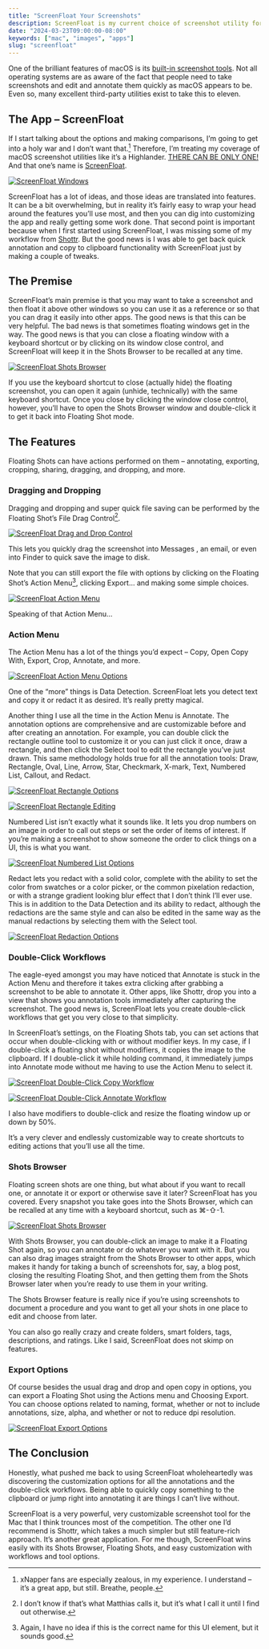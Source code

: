 ```yaml
---
title: "ScreenFloat Your Screenshots"
description: ScreenFloat is my current choice of screenshot utility for the Mac because of its functionality and customizability.
date: "2024-03-23T09:00:00-08:00"
keywords: ["mac", "images", "apps"]
slug: "screenfloat"
---
```

One of the brilliant features of macOS is its [built-in screenshot tools](https://support.apple.com/guide/mac-help/take-a-screenshot-mh26782/mac). Not all operating systems are as aware of the fact that people need to take screenshots and edit and annotate them quickly as macOS appears to be. Even so, many excellent third-party utilities exist to take this to eleven.

## The App – ScreenFloat

If I start talking about the options and making comparisons, I’m going to get into a holy war and I don’t want that.[^1] Therefore, I’m treating my coverage of macOS screenshot utilities like it’s a Highlander. [THERE CAN BE ONLY ONE!](https://www.youtube.com/watch?v=sqcLjcSloXs) And that one’s name is [ScreenFloat](https://eternalstorms.at/ScreenFloat/).

[![ScreenFloat Windows](../../assets/images/posts/ScreenFloatWindows-4F8D9C4B-858B-4DC6-BB66-6C1ACECA303B.png)](/images/posts/ScreenFloatWindows-4F8D9C4B-858B-4DC6-BB66-6C1ACECA303B.jpg)

ScreenFloat has a lot of ideas, and those ideas are translated into features. It can be a bit overwhelming, but in reality it’s fairly easy to wrap your head around the features you’ll use most, and then you can dig into customizing the app and really getting some work done. That second point is important because when I first started using ScreenFloat, I was missing some of my workflow from [Shottr](https://shottr.cc). But the good news is I was able to get back quick annotation and copy to clipboard functionality with ScreenFloat just by making a couple of tweaks.

## The Premise

ScreenFloat’s main premise is that you may want to take a screenshot and then float it above other windows so you can use it as a reference or so that you can drag it easily into other apps. The good news is that this can be very helpful. The bad news is that sometimes floating windows get in the way. The good news is that you can close a floating window with a keyboard shortcut or by clicking on its window close control, and ScreenFloat will keep it in the Shots Browser to be recalled at any time.

[![ScreenFloat Shots Browser](../../assets/images/posts/ScreenFloatShotsBrowser-55AB0430-EE3E-45EE-815A-5ADDEDEE23D0.png)](/images/posts/ScreenFloatShotsBrowser-55AB0430-EE3E-45EE-815A-5ADDEDEE23D0.jpg)

If you use the keyboard shortcut to close (actually hide) the floating screenshot, you can open it again (unhide, technically) with the same keyboard shortcut. Once you close by clicking the window close control, however, you’ll have to open the Shots Browser window and double-click it to get it back into Floating Shot mode.

## The Features

Floating Shots can have actions performed on them – annotating, exporting, cropping, sharing, dragging, and dropping, and more.

### Dragging and Dropping

Dragging and dropping and super quick file saving can be performed by the Floating Shot’s File Drag Control[^2].

[![ScreenFloat Drag and Drop Control](../../assets/images/posts/ScreenFloatFileDragControl-9AED6C15-D7DE-45FD-9E3D-750856A8087C.png)](/images/posts/ScreenFloatFileDragControl-9AED6C15-D7DE-45FD-9E3D-750856A8087C.jpg)

This lets you quickly drag the screenshot into Messages , an email, or even into Finder to quick save the image to disk.

Note that you can still export the file with options by clicking on the Floating Shot’s Action Menu[^3], clicking Export… and making some simple choices.

[![ScreenFloat Action Menu](../../assets/images/posts/ScreenFloatActionsMenu-2ECE77A6-461C-4E1E-86F4-2B00A6523F12.png)](/images/posts/ScreenFloatActionsMenu-2ECE77A6-461C-4E1E-86F4-2B00A6523F12.jpg)

Speaking of that Action Menu…

### Action Menu

The Action Menu has a lot of the things you’d expect – Copy, Open Copy With, Export, Crop, Annotate, and more.

[![ScreenFloat Action Menu Options](../../assets/images/posts/ScreenFloatActionMenuOptions-FE2A90A0-139F-40CC-9DC4-C2330073BC13.png)](/images/posts/ScreenFloatActionMenuOptions-FE2A90A0-139F-40CC-9DC4-C2330073BC13.jpg)

One of the “more” things is Data Detection. ScreenFloat lets you detect text and copy it or redact it as desired. It’s really pretty magical.

Another thing I use all the time in the Action Menu is Annotate. The annotation options are comprehensive and are customizable before and after creating an annotation. For example, you can double click the rectangle outline tool to customize it or you can just click it once, draw a rectangle, and then click the Select tool to edit the rectangle you’ve just drawn. This same methodology holds true for all the annotation tools: Draw, Rectangle, Oval, Line, Arrow, Star, Checkmark, X-mark, Text, Numbered List, Callout, and Redact.

[![ScreenFloat Rectangle Options](../../assets/images/posts/ScreenFloatRectangleOptions-FE2A90A0-139F-40CC-9DC4-C2330073BC13.png)](/images/posts/ScreenFloatRectangleOptions-FE2A90A0-139F-40CC-9DC4-C2330073BC13.jpg)

[![ScreenFloat Rectangle Editing](../../assets/images/posts/ScreenFloatRectangleEdit-FE2A90A0-139F-40CC-9DC4-C2330073BC13.png)](/images/posts/ScreenFloatRectangleEdit-FE2A90A0-139F-40CC-9DC4-C2330073BC13.jpg)

Numbered List isn’t exactly what it sounds like. It lets you drop numbers on an image in order to call out steps or set the order of items of interest. If you’re making a screenshot to show someone the order to click things on a UI, this is what you want.

[![ScreenFloat Numbered List Options](../../assets/images/posts/ScreenFloatNumberedListOptions-FE2A90A0-139F-40CC-9DC4-C2330073BC13.png)](/images/posts/ScreenFloatNumberedListOptions-FE2A90A0-139F-40CC-9DC4-C2330073BC13.jpg)

Redact lets you redact with a solid color, complete with the ability to set the color from swatches or a color picker, or the common pixelation redaction, or with a strange gradient looking blur effect that I don’t think I’ll ever use. This is in addition to the Data Detection and its ability to redact, although the redactions are the same style and can also be edited in the same way as the manual redactions by selecting them with the Select tool.

[![ScreenFloat Redaction Options](../../assets/images/posts/ScreenFloatRedactionOptions-FE2A90A0-139F-40CC-9DC4-C2330073BC13.png)](/images/posts/ScreenFloatRedactionOptions-FE2A90A0-139F-40CC-9DC4-C2330073BC13.jpg)

### Double-Click Workflows

The eagle-eyed amongst you may have noticed that Annotate is stuck in the Action Menu and therefore it takes extra clicking after grabbing a screenshot to be able to annotate it. Other apps, like Shottr, drop you into a view that shows you annotation tools immediately after capturing the screenshot. The good news is, ScreenFloat lets you create double-click workflows that get you very close to that simplicity.

In ScreenFloat’s settings, on the Floating Shots tab, you can set actions that occur when double-clicking with or without modifier keys. In my case, if I double-click a floating shot without modifiers, it copies the image to the clipboard. If I double-click it while holding command, it immediately jumps into Annotate mode without me having to use the Action Menu to select it.

[![ScreenFloat Double-Click Copy Workflow](../../assets/images/posts/ScreenFloatDoubleClickCopy-80722AEE-BA3C-494F-A87C-159C12409F23.png)](/images/posts/ScreenFloatDoubleClickCopy-80722AEE-BA3C-494F-A87C-159C12409F23.jpg)

[![ScreenFloat Double-Click Annotate Workflow](../../assets/images/posts/ScreenFloatDoubleClickCommandAnnotate-80722AEE-BA3C-494F-A87C-159C12409F23.png)](/images/posts/ScreenFloatDoubleClickCommandAnnotate-80722AEE-BA3C-494F-A87C-159C12409F23.jpg)

I also have modifiers to double-click and resize the floating window up or down by 50%.

It’s a very clever and endlessly customizable way to create shortcuts to editing actions that you’ll use all the time.

### Shots Browser

Floating screen shots are one thing, but what about if you want to recall one, or annotate it or export or otherwise save it later? ScreenFloat has you covered. Every snapshot you take goes into the Shots Browser, which can be recalled at any time with a keyboard shortcut, such as ⌘-⇧-1.

[![ScreenFloat Shots Browser](../../assets/images/posts/ScreenFloatShotsBrowser-26F5E562-4B9A-4B3F-9983-47AB28B53C57.png)](/images/posts/ScreenFloatShotsBrowser-26F5E562-4B9A-4B3F-9983-47AB28B53C57.jpg)

With Shots Browser, you can double-click an image to make it a Floating Shot again, so you can annotate or do whatever you want with it. But you can also drag images straight from the Shots Browser to other apps, which makes it handy for taking a bunch of screenshots for, say, a blog post, closing the resulting Floating Shot, and then getting them from the Shots Browser later when you’re ready to use them in your writing.

The Shots Browser feature is really nice if you’re using screenshots to document a procedure and you want to get all your shots in one place to edit and choose from later.

You can also go really crazy and create folders, smart folders, tags, descriptions, and ratings. Like I said, ScreenFloat does not skimp on features.

### Export Options

Of course besides the usual drag and drop and open copy in options, you can export a Floating Shot using the Actions menu and Choosing Export. You can choose options related to naming, format, whether or not to include annotations, size, alpha, and whether or not to reduce dpi resolution.

[![ScreenFloat Export Options](../../assets/images/posts/ScreenFloatExportOptions-7116AD16-65C1-4F59-8FDC-1E1DC8EAFDB8.png)](/images/posts/ScreenFloatExportOptions-7116AD16-65C1-4F59-8FDC-1E1DC8EAFDB8.jpg)

## The Conclusion

Honestly, what pushed me back to using ScreenFloat wholeheartedly was discovering the customization options for all the annotations and the double-click workflows. Being able to quickly copy something to the clipboard or jump right into annotating it are things I can’t live without.

ScreenFloat is a very powerful, very customizable screenshot tool for the Mac that I think trounces most of the competition. The other one I’d recommend is Shottr, which takes a much simpler but still feature-rich approach. It’s another great application. For me though, ScreenFloat wins easily with its Shots Browser, Floating Shots, and easy customization with workflows and tool options.

[^1]: xNapper fans are especially zealous, in my experience. I understand – it’s a great app, but still. Breathe, people.
[^2]: I don’t know if that’s what Matthias calls it, but it’s what I call it until I find out otherwise.
[^3]: Again, I have no idea if this is the correct name for this UI element, but it sounds good.
